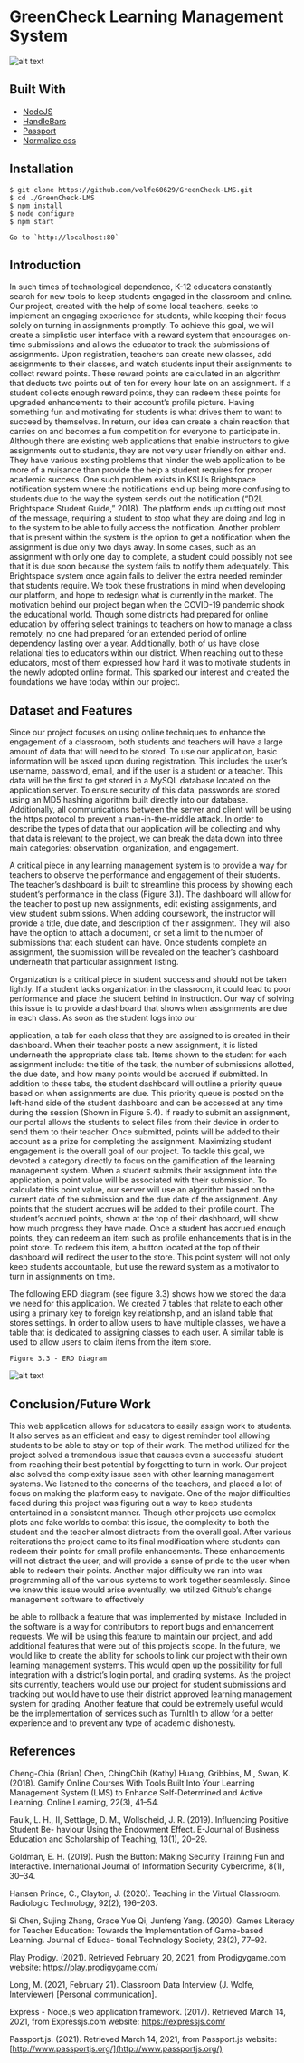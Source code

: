 # GreenCheck Learning Management System
![alt text](https://i.ibb.co/m65kj8c/Capture.png)


## Built With
* [NodeJS](https://expressjs.com)
* [HandleBars](https://handlebarsjs.com/)
* [Passport](http://www.passportjs.org/) 
* [Normalize.css](https://necolas.github.io/normalize.css)

## Installation

```
$ git clone https://github.com/wolfe60629/GreenCheck-LMS.git
$ cd ./GreenCheck-LMS
$ npm install
$ node configure
$ npm start

Go to `http://localhost:80`
```

## Introduction

In such times of technological dependence, K-12 educators constantly search for new
tools to keep students engaged in the classroom and online. Our project, created with the
help of some local teachers, seeks to implement an engaging experience for students, while
keeping their focus solely on turning in assignments promptly. To achieve this goal, we will
create a simplistic user interface with a reward system that encourages on-time submissions
and allows the educator to track the submissions of assignments. Upon registration, teachers
can create new classes, add assignments to their classes, and watch students input their
assignments to collect reward points. These reward points are calculated in an algorithm
that deducts two points out of ten for every hour late on an assignment. If a student collects
enough reward points, they can redeem these points for upgraded enhancements to their
account’s profile picture. Having something fun and motivating for students is what drives
them to want to succeed by themselves. In return, our idea can create a chain reaction that
carries on and becomes a fun competition for everyone to participate in. Although there are
existing web applications that enable instructors to give assignments out to students, they
are not very user friendly on either end. They have various existing problems that hinder
the web application to be more of a nuisance than provide the help a student requires for
proper academic success. One such problem exists in KSU’s Brightspace notification system
where the notifications end up being more confusing to students due to the way the system
sends out the notification (“D2L Brightspace Student Guide,” 2018). The platform ends
up cutting out most of the message, requiring a student to stop what they are doing and
log in to the system to be able to fully access the notification. Another problem that is
present within the system is the option to get a notification when the assignment is due
only two days away. In some cases, such as an assignment with only one day to complete,
a student could possibly not see that it is due soon because the system fails to notify them
adequately. This Brightspace system once again fails to deliver the extra needed reminder
that students require. We took these frustrations in mind when developing our platform,
and hope to redesign what is currently in the market. The motivation behind our project
began when the COVID-19 pandemic shook the educational world. Though some districts
had prepared for online education by offering select trainings to teachers on how to manage a
class remotely, no one had prepared for an extended period of online dependency lasting over
a year. Additionally, both of us have close relational ties to educators within our district.
When reaching out to these educators, most of them expressed how hard it was to motivate
students in the newly adopted online format. This sparked our interest and created the
foundations we have today within our project.

## Dataset and Features

Since our project focuses on using online techniques to enhance the engagement of a
classroom, both students and teachers will have a large amount of data that will need to be
stored. To use our application, basic information will be asked upon during registration. This
includes the user’s username, password, email, and if the user is a student or a teacher. This
data will be the first to get stored in a MySQL database located on the application server.
To ensure security of this data, passwords are stored using an MD5 hashing algorithm built
directly into our database. Additionally, all communications between the server and client
will be using the https protocol to prevent a man-in-the-middle attack. In order to describe
the types of data that our application will be collecting and why that data is relevant to the
project, we can break the data down into three main categories: observation, organization,
and engagement.

A critical piece in any learning management system is to provide a way for teachers
to observe the performance and engagement of their students. The teacher’s dashboard is
built to streamline this process by showing each student’s performance in the class (Figure
3.1). The dashboard will allow for the teacher to post up new assignments, edit existing
assignments, and view student submissions. When adding coursework, the instructor will
provide a title, due date, and description of their assignment. They will also have the option
to attach a document, or set a limit to the number of submissions that each student can
have. Once students complete an assignment, the submission will be revealed on the teacher’s
dashboard underneath that particular assignment listing.

Organization is a critical piece in student success and should not be taken lightly. If
a student lacks organization in the classroom, it could lead to poor performance and place
the student behind in instruction. Our way of solving this issue is to provide a dashboard
that shows when assignments are due in each class. As soon as the student logs into our

application, a tab for each class that they are assigned to is created in their dashboard.
When their teacher posts a new assignment, it is listed underneath the appropriate class
tab. Items shown to the student for each assignment include: the title of the task, the
number of submissions allotted, the due date, and how many points would be accrued if
submitted. In addition to these tabs, the student dashboard will outline a priority queue
based on when assignments are due. This priority queue is posted on the left-hand side of the
student dashboard and can be accessed at any time during the session (Shown in Figure 5.4).
If ready to submit an assignment, our portal allows the students to select files from their
device in order to send them to their teacher. Once submitted, points will be added to their
account as a prize for completing the assignment. Maximizing student engagement is the
overall goal of our project. To tackle this goal, we devoted a category directly to focus on the
gamification of the learning management system. When a student submits their assignment
into the application, a point value will be associated with their submission. To calculate this
point value, our server will use an algorithm based on the current date of the submission and
the due date of the assignment. Any points that the student accrues will be added to their
profile count. The student’s accrued points, shown at the top of their dashboard, will show
how much progress they have made. Once a student has accrued enough points, they can
redeem an item such as profile enhancements that is in the point store. To redeem this item,
a button located at the top of their dashboard will redirect the user to the store. This point
system will not only keep students accountable, but use the reward system as a motivator
to turn in assignments on time.

The following ERD diagram (see figure 3.3) shows how we stored the data we need for
this application. We created 7 tables that relate to each other using a primary key to foreign
key relationship, and an island table that stores settings. In order to allow users to have
multiple classes, we have a table that is dedicated to assigning classes to each user. A similar
table is used to allow users to claim items from the item store.


```
Figure 3.3 - ERD Diagram
```
![alt text](https://pasteboard.co/JZP0sCP.png)

## Conclusion/Future Work

This web application allows for educators to easily assign work to students. It also
serves as an efficient and easy to digest reminder tool allowing students to be able to stay
on top of their work. The method utilized for the project solved a tremendous issue that
causes even a successful student from reaching their best potential by forgetting to turn in
work. Our project also solved the complexity issue seen with other learning management
systems. We listened to the concerns of the teachers, and placed a lot of focus on making
the platform easy to navigate. One of the major difficulties faced during this project was
figuring out a way to keep students entertained in a consistent manner. Though other
projects use complex plots and fake worlds to combat this issue, the complexity to both the
student and the teacher almost distracts from the overall goal. After various reiterations the
project came to its final modification where students can redeem their points for small profile
enhancements. These enhancements will not distract the user, and will provide a sense of
pride to the user when able to redeem their points. Another major difficulty we ran into
was programming all of the various systems to work together seamlessly. Since we knew this
issue would arise eventually, we utilized Github’s change management software to effectively


be able to rollback a feature that was implemented by mistake. Included in the software is a
way for contributors to report bugs and enhancement requests. We will be using this feature
to maintain our project, and add additional features that were out of this project’s scope.
In the future, we would like to create the ability for schools to link our project with their
own learning management systems. This would open up the possibility for full integration
with a district’s login portal, and grading systems. As the project sits currently, teachers
would use our project for student submissions and tracking but would have to use their
district approved learning management system for grading. Another feature that could be
extremely useful would be the implementation of services such as TurnItIn to allow for a
better experience and to prevent any type of academic dishonesty.

## References

Cheng-Chia (Brian) Chen, ChingChih (Kathy) Huang, Gribbins, M., Swan, K. (2018).
Gamify Online Courses With Tools Built Into Your Learning Management System (LMS)
to Enhance Self-Determined and Active Learning. Online Learning, 22(3), 41–54.

Faulk, L. H., II, Settlage, D. M., Wollscheid, J. R. (2019). Influencing Positive Student Be-
haviour Using the Endowment Effect. E-Journal of Business Education and Scholarship
of Teaching, 13(1), 20–29.

Goldman, E. H. (2019). Push the Button: Making Security Training Fun and Interactive.
International Journal of Information Security Cybercrime, 8(1), 30–34.

Hansen Prince, C., Clayton, J. (2020). Teaching in the Virtual Classroom. Radiologic
Technology, 92(2), 196–203.


Si Chen, Sujing Zhang, Grace Yue Qi, Junfeng Yang. (2020). Games Literacy for Teacher
Education: Towards the Implementation of Game-based Learning. Journal of Educa-
tional Technology Society, 23(2), 77–92.

Play Prodigy. (2021). Retrieved February 20, 2021, from Prodigygame.com website: https://play.prodigygame.com/

Long, M. (2021, February 21). Classroom Data Interview (J. Wolfe, Interviewer) [Personal
communication].

Express - Node.js web application framework. (2017). Retrieved March 14, 2021, from
Expressjs.com website: https://expressjs.com/

Passport.js. (2021). Retrieved March 14, 2021, from Passport.js website: [http://www.passportjs.org/](http://www.passportjs.org/)




